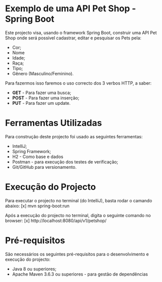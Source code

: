 # Exemplo de uma API Pet Shop - Spring Boot
Este projecto visa, usando o framework Spring Boot, construir uma API Pet Shop onde será possível cadastrar, editar e pesquisar os Pets pela:
  - Cor;
  - Nome
  - Idade;
  - Raça;
  - Tipo;
  - Gênero (Masculino/Feminino).
 
 Para fazermos isso faremos o uso correcto dos 3 verbos HTTP, a saber:
  - **GET** - Para fazer uma busca;
  - **POST** - Para fazer uma inserção;
  - **PUT** - Para fazer um update.
 
# Ferramentas Utilizadas
Para construção deste projecto foi usado as seguintes ferramentas:

  - IntelliJ;
  - Spring Framework;
  - H2 - Como base e dados
  - Postman - para execução dos testes de verificação;
  - Git/GitHub para versionamento.

# Execução do Projecto
Para executar o projecto no terminal (do IntelliJ), basta rodar o camando abaixo:
[x] mvn spring-boot:run

Após a execução do projecto no terminal, digita o seguinte comando no browser:
[x] http://localhost:8080/api/v1/petshop/

# Pré-requisitos
São necessários os seguintes pré-requisitos para o desenvolvimento e execução do projecto:
  - Java 8 ou superiores;
  - Apache Maven 3.6.3 ou superiores - para gestão de dependências
